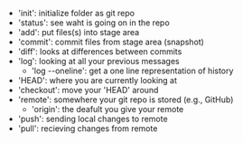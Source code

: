 - 'init': initialize folder as git repo
- 'status': see waht is going on in the repo
- 'add': put files(s) into stage area
- 'commit': commit files from stage area (snapshot)
- 'diff': looks at differences between commits
- 'log': looking at all your previous messages
	- 'log --oneline': get a one line representation of history
- 'HEAD': where you are currently looking at
- 'checkout': move your 'HEAD' around
- 'remote': somewhere your git repo is stored (e.g., GitHub)
  - 'origin': the deafult you give your remote
- 'push': sending local changes to remote
- 'pull': recieving changes from remote
